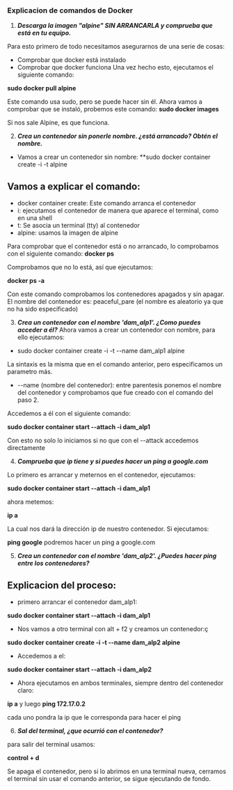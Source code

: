 ### Explicacion de comandos de Docker

1. ***Descarga la imagen "alpine" SIN ARRANCARLA y comprueba que está en tu equipo.***

Para esto primero de todo necesitamos asegurarnos de una serie de cosas:
- Comprobar que docker está instalado
- Comprobar que docker funciona
Una vez hecho esto, ejecutamos el siguiente comando:

**sudo docker pull alpine**

Este comando usa sudo, pero se puede hacer sin él. Ahora vamos a comprobar que se instaló, probemos este comando:
**sudo docker images**

Si nos sale Alpine, es que funciona.

2. ***Crea un contenedor sin ponerle nombre. ¿está arrancado? Obtén el nombre.***

- Vamos a crear un contenedor sin nombre:
**sudo docker container create -i -t alpine

## Vamos a explicar el comando:
- docker container create: Este comando arranca el contenedor
- i: ejecutamos el contenedor de manera que aparece el terminal, como en una shell
- t: Se asocia un terminal (tty) al contenedor
- alpine: usamos la imagen de alpine

Para comprobar que el contenedor está o no arrancado, lo comprobamos con el siguiente comando:
**docker ps**

Comprobamos que no lo está, así que ejecutamos:

**docker ps -a**

Con este comando comprobamos los contenedores apagados y sin apagar.
El nombre del contenedor es: peaceful_pare (el nombre es aleatorio ya que no ha sido especificado)

3. ***Crea un contenedor con el nombre 'dam_alp1'. ¿Como puedes acceder a él?***
Ahora vamos a crear un contenedor con nombre, para ello ejecutamos:
- sudo docker container create -i -t --name dam_alp1 alpine

La sintaxis es la misma que en el comando anterior, pero especificamos un parametro más.
- --name (nombre del contenedor): entre parentesis ponemos el nombre del contenedor y comprobamos que fue creado con el comando del paso 2.

Accedemos a él con el siguiente comando:

**sudo docker container start --attach -i dam_alp1**

Con esto no solo lo iniciamos si no que con el --attack accedemos directamente

4. ***Comprueba que ip tiene y si puedes hacer un ping a google.com***

Lo primero es arrancar y meternos en el contenedor, ejecutamos:

**sudo docker container start --attach -i dam_alp1**

ahora metemos:

**ip a**

La cual nos dará la dirección ip de nuestro contenedor. Si ejecutamos:

**ping google**
 podremos hacer un ping a google.com

5. ***Crea un contenedor con el nombre 'dam_alp2'. ¿Puedes hacer ping entre los contenedores?***

## Explicacion del proceso:
- primero arrancar el contenedor dam_alp1:

**sudo docker container start --attach -i dam_alp1**

- Nos vamos a otro terminal con alt + f2 y creamos un contenedor:ç

**sudo docker container create -i -t --name dam_alp2 alpine**

- Accedemos a el:

**sudo docker container start --attach -i dam_alp2**

- Ahora ejecutamos en ambos terminales, siempre dentro del contenedor claro:

**ip a** y luego **ping 172.17.0.2**

cada uno pondra la ip que le corresponda para hacer el ping


6. ***Sal del terminal, ¿que ocurrió con el contenedor?***

para salir del terminal usamos:

**control + d**

Se apaga el contenedor, pero si lo abrimos en una terminal nueva, cerramos el terminal sin usar el comando anterior, se sigue ejecutando de fondo.


